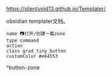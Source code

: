 https://silentvoid13.github.io/Templater/

obsidian templater文档。






```button
name 📷打开/创建一篇zone
type command
action
class grad_tiny_button
customColor #e64553
```
^button-zone




